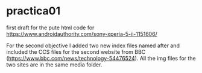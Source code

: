 # practica01
first draft for the pute html code for 
https://www.androidauthority.com/sony-xperia-5-ii-1151606/

For the second objective I added two new index files named after and included
the CCS files for the second website from BBC 
(https://www.bbc.com/news/technology-54476524). All the img files for the two
sites are in the same media folder.


